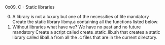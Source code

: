 0x09. C - Static libraries

0. A library is not a luxury but one of the necessities of life
mandatory
Create the static library libmy.a containing all the functions listed below:
1. Without libraries what have we? We have no past and no future
mandatory
Create a script called create_static_lib.sh that creates a static library called liball.a from all the .c files that are in the current directory.
